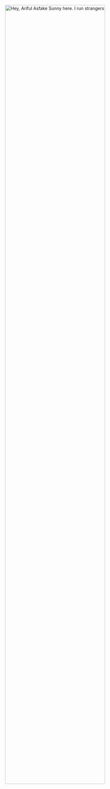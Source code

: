 <p align="center"><a href="https://anuraghazra.github.io"><img width="80%" alt="Hey, Ariful Asfake Sunny here. I run strangers" src="./assets/gh-readme-header.png" /></a></p>

<!--
**Ariful-Asfake-Sunny/Ariful-Asfake-Sunny** is a ✨ _special_ ✨ repository because its `README.md` (this file) appears on your GitHub profile.

Here are some ideas to get you started:

- 🔭 I’m currently working on ...
- 🌱 I’m currently learning ...
- 👯 I’m looking to collaborate on ...
- 🤔 I’m looking for help with ...
- 💬 Ask me about ...
- 📫 How to reach me: ...
- 😄 Pronouns: ...
- ⚡ Fun fact: ...
-->
